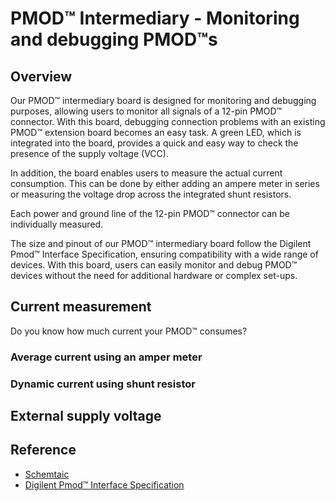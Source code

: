 # PMOD™ Intermediary - Monitoring and debugging PMOD™s

## Overview

Our PMOD™ intermediary board is designed for monitoring and debugging purposes, allowing users to monitor all signals of a 12-pin PMOD™ connector. 
With this board, debugging connection problems with an existing PMOD™ extension board becomes an easy task. 
A green LED, which is integrated into the board, provides a quick and easy way to check the presence of the supply voltage (VCC).

In addition, the board enables users to measure the actual current consumption.
This can be done by either adding an ampere meter in series or measuring the voltage drop across the integrated shunt resistors. 

Each power and ground line of the 12-pin PMOD™ connector can be individually measured.

The size and pinout of our PMOD™ intermediary board follow the Digilent Pmod™ Interface Specification, ensuring compatibility with a wide range of devices. With this board, users can easily monitor and debug PMOD™ devices without the need for additional hardware or complex set-ups.

## Current measurement

Do you know how much current your PMOD™ consumes?

### Average current using an amper meter

### Dynamic current using shunt resistor

## External supply voltage

## Reference

  - [Schemtaic]()
  - [Digilent Pmod™ Interface Specification](https://digilent.com/reference/_media/reference/pmod/digilent-pmod-interface-specification.pdf)
